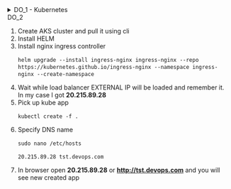 <details>
<summary>DO_1 - Kubernetes</summary>

1. Create 3 vms with **only-hosted** network adapter
   ![screen](./screenshots/kube/step1.png)
   ![screen](./screenshots/kube/step2.png)

2. On all hosts install additional packages 
    ```
    apt install -y curl wget gnupg sudo iptables
   ```
   ![screen](./screenshots/kube/step3.png)

3. On all hosts allow routing of IPv4 traffic and disable swapping
    ```
   cat <<EOF | tee /etc/modules-load.d/k8s.conf
    overlay
    br_netfilter
    EOF
    
    modprobe overlay
    modprobe br_netfilter

    echo -e "net.bridge.bridge-nf-call-ip6tables = 1\nnet.bridge.bridge-nf-call-iptables = 1\nnet.ipv4.ip_forward = 1" > /etc/sysctl.d/10-k8s.conf
    sysctl -f /etc/sysctl.d/10-k8s.conf

    swapoff -a
    sed -i '/ swap / s/^/#/' /etc/fstab
   ```
   ![screen](./screenshots/kube/step4.png)
   ![screen](./screenshots/kube/step5.png)
   ![screen](./screenshots/kube/step6.png)
   ![screen](./screenshots/kube/step7.png)

4. On all hosts install Kubelet, Kubectl, Kubeadm
    ```
   curl -s https://packages.cloud.google.com/apt/doc/apt-key.gpg | sudo apt-key add - &&   echo "deb http://apt.kubernetes.io/ kubernetes-xenial main" | sudo tee /etc/apt/sources.list.d/kubernetes.list &&   sudo apt-get update -q
   sudo apt-get install -qy kubelet=1.25.5-00 kubectl=1.25.5-00 kubeadm=1.25.5-00
   ```
   ![screen](./screenshots/kube/step8.png)

5. On all hosts install Docker + cri-dockerd
    ```
    # Add Docker's official GPG key:
    sudo apt-get update
    sudo apt-get install ca-certificates curl gnupg
    sudo install -m 0755 -d /etc/apt/keyrings
    curl -fsSL https://download.docker.com/linux/ubuntu/gpg | sudo gpg --dearmor -o /etc/apt/keyrings/docker.gpg
    sudo chmod a+r /etc/apt/keyrings/docker.gpg
    
    # Add the repository to Apt sources:
    echo \
    "deb [arch="$(dpkg --print-architecture)" signed-by=/etc/apt/keyrings/docker.gpg] https://download.docker.com/linux/ubuntu \
    "$(. /etc/os-release && echo "$VERSION_CODENAME")" stable" | \
    sudo tee /etc/apt/sources.list.d/docker.list > /dev/null
    sudo apt-get update
   
    sudo apt-get install docker-ce docker-ce-cli containerd.io docker-buildx-plugin docker-compose-plugin
   
    sudo usermod -aG docker $USER
   ```
   
    ```
    wget https://github.com/Mirantis/cri-dockerd/releases/download/v0.3.1/cri-dockerd-0.3.1.amd64.tgz
    tar xvf cri-dockerd-0.3.1.amd64.tgz
    mv cri-dockerd/cri-dockerd /usr/local/bin/
    
    wget https://raw.githubusercontent.com/Mirantis/cri-dockerd/master/packaging/systemd/cri-docker.service
    wget https://raw.githubusercontent.com/Mirantis/cri-dockerd/master/packaging/systemd/cri-docker.socket
    
    mv cri-docker.socket cri-docker.service /etc/systemd/system/
    sed -i -e 's,/usr/bin/cri-dockerd,/usr/local/bin/cri-dockerd,' /etc/systemd/system/cri-docker.service
    
    systemctl daemon-reload
    systemctl enable cri-docker.service
    systemctl enable --now cri-docker.socket
   ```
   ![screen](./screenshots/kube/step9.png)
   ![screen](./screenshots/kube/step10.png)
   ![screen](./screenshots/kube/step11.png)

6. On **control** node lets Initialize a Kubernetes cluster, it will return some part of code which need to run on all **working** nodes
    ```
    kubeadm init \
   --cri-socket unix:///var/run/cri-dockerd.sock \
   --pod-network-cidr=10.244.0.0/16 \
   --apiserver-advertise-address=192.168.56.109 \
   --upload-certs
   ```
    ![screen](./screenshots/kube/step12.png)
7. On all **working** nodes run returned code from previous step
    ```
    kubeadm join 192.168.56.109:6443 --token 11v0sl.i9kduy3hepgejys8 \
   --discovery-token-ca-cert-hash sha256:8244220e1c836631f41329040594ac2471cfedf8bc66970276becde64cdd454c \
   --cri-socket unix:///var/run/cri-dockerd.sock
   ```
   ![screen](./screenshots/kube/step13.png)
   ![screen](./screenshots/kube/step14.png)

8. On **control** node run 
    ```
    kubectl get nodes
   ```
   ![screen](./screenshots/kube/step15.png)

9. On all nodes configure the kubectl management utility
    ```
    echo "export KUBECONFIG=/etc/kubernetes/admin.conf" > /etc/environment
    export KUBECONFIG=/etc/kubernetes/admin.conf
   ```
   ![screen](./screenshots/kube/step16.png)

10. On **control** node install **flannel** plugin
    ```
    kubectl apply -f https://raw.githubusercontent.com/coreos/flannel/master/Documentation/kube-flannel.yml
    ```
    ![screen](./screenshots/kube/step17.png)
</details>
DO_2

1. Create AKS cluster and pull it using cli
2. Install HELM 
3. Install nginx ingress controller
    ```
    helm upgrade --install ingress-nginx ingress-nginx --repo https://kubernetes.github.io/ingress-nginx --namespace ingress-nginx --create-namespace
    ```
4. Wait while load balancer EXTERNAL IP will be loaded and remember it. In my case I got **20.215.89.28**
5. Pick up kube app
    ```
    kubectl create -f .
    ```
6. Specify DNS name
   ```
   sudo nano /etc/hosts
   ```
   ```
   20.215.89.28 tst.devops.com
   ```
7. In browser open **20.215.89.28** or **http://tst.devops.com** and you will see new created app
